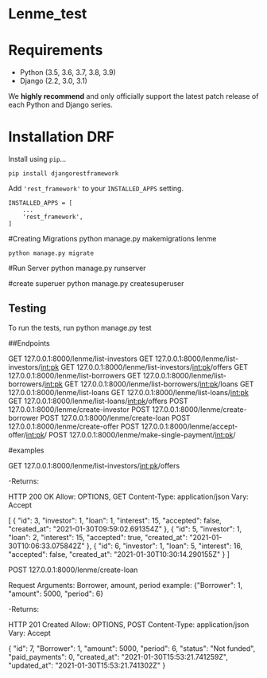 # Lenme_test
# Requirements

* Python (3.5, 3.6, 3.7, 3.8, 3.9)
* Django (2.2, 3.0, 3.1)

We **highly recommend** and only officially support the latest patch release of
each Python and Django series.

# Installation DRF

Install using `pip`...

    pip install djangorestframework

Add `'rest_framework'` to your `INSTALLED_APPS` setting.

    INSTALLED_APPS = [
        ...
        'rest_framework',
    ]

#Creating Migrations
	python manage.py makemigrations lenme
   
	python manage.py migrate
   
#Run Server
	python manage.py runserver

#create superuer
	python manage.py createsuperuser

## Testing
To run the tests, run
	python manage.py test


##Endpoints

GET 127.0.0.1:8000/lenme/list-investors
GET 127.0.0.1:8000/lenme/list-investors/<int:pk>
GET 127.0.0.1:8000/lenme/list-investors/<int:pk>/offers
GET 127.0.0.1:8000/lenme/list-borrowers
GET 127.0.0.1:8000/lenme/list-borrowers/<int:pk>
GET 127.0.0.1:8000/lenme/list-borrowers/<int:pk>/loans
GET 127.0.0.1:8000/lenme/list-loans
GET 127.0.0.1:8000/lenme/list-loans/<int:pk>
GET 127.0.0.1:8000/lenme/list-loans/<int:pk>/offers
POST 127.0.0.1:8000/lenme/create-investor
POST 127.0.0.1:8000/lenme/create-borrower
POST 127.0.0.1:8000/lenme/create-loan
POST 127.0.0.1:8000/lenme/create-offer
POST 127.0.0.1:8000/lenme/accept-offer/<int:pk>/
POST 127.0.0.1:8000/lenme/make-single-payment/<int:pk>/


#examples

GET 127.0.0.1:8000/lenme/list-investors/<int:pk>/offers

-Returns:

HTTP 200 OK
Allow: OPTIONS, GET
Content-Type: application/json
Vary: Accept

[
    {
        "id": 3,
        "investor": 1,
        "loan": 1,
        "interest": 15,
        "accepted": false,
        "created_at": "2021-01-30T09:59:02.691354Z"
    },
    {
        "id": 5,
        "investor": 1,
        "loan": 2,
        "interest": 15,
        "accepted": true,
        "created_at": "2021-01-30T10:06:33.075842Z"
    },
    {
        "id": 6,
        "investor": 1,
        "loan": 5,
        "interest": 16,
        "accepted": false,
        "created_at": "2021-01-30T10:30:14.290155Z"
    }
]


POST 127.0.0.1:8000/lenme/create-loan

Request Arguments: Borrower, amount, period
example:
{"Borrower": 1, "amount": 5000, "period": 6}

-Returns:

HTTP 201 Created
Allow: OPTIONS, POST
Content-Type: application/json
Vary: Accept

{
    "id": 7,
    "Borrower": 1,
    "amount": 5000,
    "period": 6,
    "status": "Not funded",
    "paid_payments": 0,
    "created_at": "2021-01-30T15:53:21.741259Z",
    "updated_at": "2021-01-30T15:53:21.741302Z"
}



















    
    
